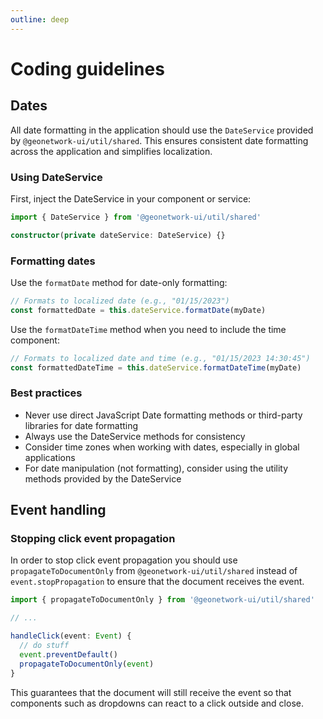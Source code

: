 ```yaml
---
outline: deep
---
```


# Coding guidelines

## Dates

All date formatting in the application should use the `DateService` provided by `@geonetwork-ui/util/shared`. This ensures consistent date formatting across the application and simplifies localization.

### Using DateService

First, inject the DateService in your component or service:

```ts
import { DateService } from '@geonetwork-ui/util/shared'

constructor(private dateService: DateService) {}
```

### Formatting dates

Use the `formatDate` method for date-only formatting:

```ts
// Formats to localized date (e.g., "01/15/2023")
const formattedDate = this.dateService.formatDate(myDate)
```

Use the `formatDateTime` method when you need to include the time component:

```ts
// Formats to localized date and time (e.g., "01/15/2023 14:30:45")
const formattedDateTime = this.dateService.formatDateTime(myDate)
```

### Best practices

- Never use direct JavaScript Date formatting methods or third-party libraries for date formatting
- Always use the DateService methods for consistency
- Consider time zones when working with dates, especially in global applications
- For date manipulation (not formatting), consider using the utility methods provided by the DateService

## Event handling

### Stopping click event propagation

In order to stop click event propagation you should use `propagateToDocumentOnly` from `@geonetwork-ui/util/shared` instead of `event.stopPropagation` to ensure that the document receives the event.

```ts
import { propagateToDocumentOnly } from '@geonetwork-ui/util/shared'

// ...

handleClick(event: Event) {
  // do stuff
  event.preventDefault()
  propagateToDocumentOnly(event)
}
```

This guarantees that the document will still receive the event so that components such as dropdowns can react to a click outside and close.
